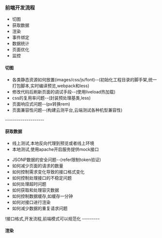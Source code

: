 <h3>前端开发流程</h3>
<ul>
    <li>切图</li>
    <li>获取数据</li>
    <li>渲染</li>
    <li>事件绑定</li>
    <li>数据统计</li>
    <li>页面优化</li>
    <li>监控</li>
</ul>

<h4>切图</h4>
<ul>
    <li>各类静态资源如何放置(images/css/js/font)--(初始化工程目录的脚手架,统一打包脚本,实时编译预览,webpack和less)</li>
    <li>修改代码后刷新页面的调试手段--(使用liveload热加载)</li>
    <li>css的复用率问题--(封装预处理基类,less)</li>
    <li>页面响应式问题--(px转换rem)</li>
    <li>页面兼容性问题--(构建云测平台,云端测试各种机型兼容性)</li>
</ul>
--------------------
<h4>获取数据</h4>
<ul>
    <li>线上测试,本地反向代理到预览或者线上环境</li>
    <li>本地测试,使用apache开启服务提供mock接口</li>
</ul>
<ul>
    <li>JSONP数据的安全问题--(refer限制token验证)</li>
    <li>如何减少页面的请求的数量</li>
    <li>如何控制需求变化导致的接口格式变化</li>
    <li>如何控制处理接口的不稳定问题</li>
    <li>如何处理超时问题</li>
    <li>如何获取和处理容灾数据</li>
    <li>如何控制数据缓存,如缓存一分钟</li>
    <li>如何对接口进行渲染</li>
    <li>如何减少数据的重复请求问题</li>
</ul>
!接口格式,开发流程,前端模式可以规范化
---------
<h4>渲染</h4>